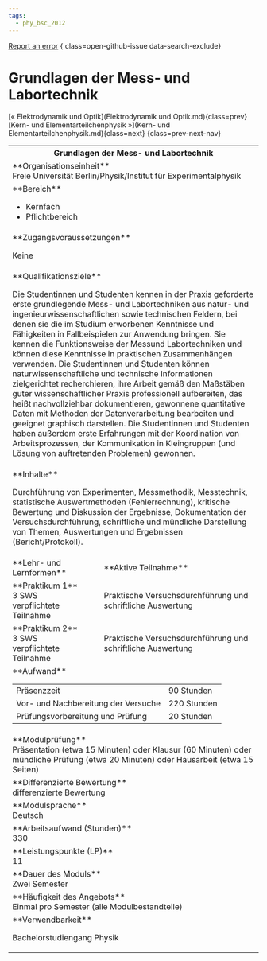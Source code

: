 ```yaml
---
tags:
  - phy_bsc_2012
---
```

[Report an error](https://github.com/SGSSGene/FUB-SUP/issues/new?title=Error%20in%20%22Grundlagen%20der%20Mess-%20und%20Labortechnik%22&body=There%20seems%20to%20be%20an%20error%20in%20module%20%22Grundlagen%20der%20Mess-%20und%20Labortechnik%22%2E%0A%0A%3CDescribe%20here%20a%20slightly%20more%20detailed%20description%20of%20what%20is%20wrong%3E&labels=bug)
{ class=open-github-issue data-search-exclude}

# Grundlagen der Mess- und Labortechnik

[« Elektrodynamik und Optik](Elektrodynamik und Optik.md){class=prev}
[Kern- und Elementarteilchenphysik »](Kern- und Elementarteilchenphysik.md){class=next}
{class=prev-next-nav}

<table markdown id="moduledesc">
<tr markdown class="moduledesc_head"><th colspan="2">Grundlagen der Mess- und Labortechnik </th></tr>
<tr markdown><td colspan="2">**Organisationseinheit**   <br>Freie Universität Berlin/Physik/Institut für Experimentalphysik</td></tr>

<tr markdown><td colspan="2">**Bereich**<br>


- Kernfach
- Pflichtbereich

</td></tr>

<tr markdown><td colspan="2">**Zugangsvoraussetzungen** <br>

Keine


</td></tr>
<tr markdown><td colspan="2">**Qualifikationsziele**    <br>

Die Studentinnen und Studenten kennen in der Praxis geforderte erste
grundlegende Mess- und Labortechniken aus natur- und
ingenieurwissenschaftlichen sowie technischen Feldern, bei denen sie die im
Studium erworbenen Kenntnisse und Fähigkeiten in Fallbeispielen zur
Anwendung bringen. Sie kennen die Funktionsweise der Messund Labortechniken
und können diese Kenntnisse in praktischen Zusammenhängen verwenden. Die
Studentinnen und Studenten können naturwissenschaftliche und technische
Informationen zielgerichtet recherchieren, ihre Arbeit gemäß den Maßstäben
guter wissenschaftlicher Praxis professionell aufbereiten, das heißt
nachvollziehbar dokumentieren, gewonnene quantitative Daten mit Methoden der
Datenverarbeitung bearbeiten und geeignet graphisch darstellen. Die
Studentinnen und Studenten haben außerdem erste Erfahrungen mit der
Koordination von Arbeitsprozessen, der Kommunikation in Kleingruppen (und
Lösung von auftretenden Problemen) gewonnen.


</td></tr>
<tr markdown><td colspan="2">**Inhalte**                <br>

Durchführung von Experimenten, Messmethodik, Messtechnik, statistische
Auswertmethoden (Fehlerrechnung), kritische Bewertung und Diskussion der
Ergebnisse, Dokumentation der Versuchsdurchführung, schriftliche und
mündliche Darstellung von Themen, Auswertungen und Ergebnissen
(Bericht/Protokoll).


</td></tr>

<tr markdown><td>**Lehr- und Lernformen**</td><td>**Aktive Teilnahme**</td></tr>
<tr markdown><td> **Praktikum 1** <br>3 SWS <br> verpflichtete Teilnahme</td><td>

Praktische Versuchsdurchführung und schriftliche Auswertung
</td></tr>
<tr markdown><td> **Praktikum 2** <br>3 SWS <br> verpflichtete Teilnahme</td><td>

Praktische Versuchsdurchführung und schriftliche Auswertung
</td></tr>
<tr markdown><td colspan="2">**Aufwand**                <br>
<table class="aufwand_table">
<tr><td>Präsenzzeit</td><td>90 Stunden</td></tr>
<tr><td>Vor- und Nachbereitung der Versuche</td><td>220 Stunden</td></tr>
<tr><td>Prüfungsvorbereitung und Prüfung</td><td>20 Stunden</td></tr>
</table>

</td></tr>
<tr markdown><td colspan="2">**Modulprüfung**             <br>Präsentation (etwa 15 Minuten) oder Klausur (60 Minuten) oder mündliche
Prüfung (etwa 20 Minuten) oder Hausarbeit (etwa 15 Seiten)


</td></tr>
<tr markdown><td colspan="2">**Differenzierte Bewertung** <br>differenzierte Bewertung

</td></tr>
<tr markdown><td colspan="2">**Modulsprache**             <br>Deutsch</td></tr>
<tr markdown><td colspan="2">**Arbeitsaufwand (Stunden)** <br>330</td></tr>
<tr markdown><td colspan="2">**Leistungspunkte (LP)**     <br>11</td></tr>
<tr markdown><td colspan="2">**Dauer des Moduls**         <br>Zwei Semester</td></tr>
<tr markdown><td colspan="2">**Häufigkeit des Angebots**  <br>Einmal pro Semester (alle Modulbestandteile)</td></tr>
<tr markdown><td colspan="2">**Verwendbarkeit**           <br>

Bachelorstudiengang Physik


</td></tr>

</table>
